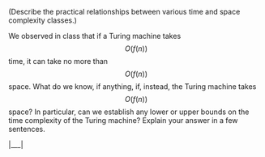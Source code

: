 (Describe the practical relationships between various time and space complexity classes.)

We observed in class that if a Turing machine takes $$O(f(n))$$ time, it can take no more than $$O(f(n))$$ space. What do we know, if anything, if, instead, the Turing machine takes $$O(f(n))$$ space? In particular, can we establish any lower or upper bounds on the time complexity of the Turing machine? Explain your answer in a few sentences.

|___|
